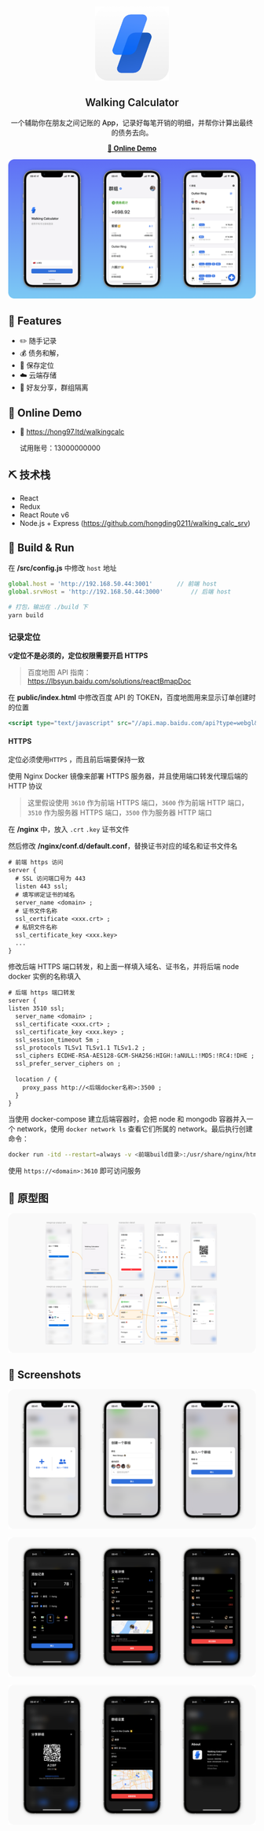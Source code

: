 <br />
<p align='center'>
  <a href="https://hong97.ltd/walkingcalc" target="blank"><img src='public/logo512.png' width=150></a>
  <h2 align='center' style='font-weight:600'>Walking Calculator</h2>
  <p align='center' style='font-weight:500'>一个辅助你在朋友之间记账的 App，记录好每笔开销的明细，并帮你计算出最终的债务去向。</p>
  <p align="center">
    <a href="https://hong97.ltd/walkingcalc" target="blank"><strong>💎 Online Demo</strong></a>
    <br />
  </p>
</p>

![screen1](images/1.png)

## 🌈 Features

- ✏️ 随手记录
- 💰 债务和解，
- 📍 保存定位
- ☁️ 云端存储
- 👫 好友分享，群组隔离

## 👀 Online Demo

- 🔗 https://hong97.ltd/walkingcalc
  
  试用账号：13000000000 

## ⛏ 技术栈

- React
- Redux
- React Route v6
- Node.js + Express (https://github.com/hongding0211/walking_calc_srv)

## 🌟 Build & Run

在 **/src/config.js** 中修改 `host` 地址

```js
global.host = 'http://192.168.50.44:3001'		// 前端 host
global.srvHost = 'http://192.168.50.44:3000'		// 后端 host
```

```bash
# 打包，输出在 ./build 下
yarn build
```

### 记录定位

**💡定位不是必须的，定位权限需要开启 HTTPS**

> 百度地图 API 指南： https://lbsyun.baidu.com/solutions/reactBmapDoc

在 **public/index.html** 中修改百度 API 的 TOKEN，百度地图用来显示订单创建时的位置

```jsx
<script type="text/javascript" src="//api.map.baidu.com/api?type=webgl&v=1.0&ak=<切换成你自己申请的AK>">< /script>
```

#### HTTPS

定位必须使用`HTTPS` ，而且前后端要保持一致

使用 Nginx Docker 镜像来部署 HTTPS 服务器，并且使用端口转发代理后端的 HTTP 协议

> 这里假设使用 `3610` 作为前端 HTTPS 端口，`3600` 作为前端 HTTP 端口，`3510` 作为服务器 HTTPS 端口，`3500` 作为服务器 HTTP 端口

在 **/nginx** 中，放入 `.crt` `.key` 证书文件

然后修改 **/nginx/conf.d/default.conf**，替换证书对应的域名和证书文件名

```editorconfig
# 前端 https 访问
server {
  # SSL 访问端口号为 443
  listen 443 ssl; 
  # 填写绑定证书的域名
  server_name <domain> ; 
  # 证书文件名称
  ssl_certificate <xxx.crt> ; 
  # 私钥文件名称
  ssl_certificate_key <xxx.key>
  ...
}
```

修改后端 HTTPS 端口转发，和上面一样填入域名、证书名，并将后端 node docker 实例的名称填入

```editorconfig
# 后端 https 端口转发
server {
listen 3510 ssl;
  server_name <domain> ;
  ssl_certificate <xxx.crt> ;
  ssl_certificate_key <xxx.key> ;
  ssl_session_timeout 5m ;
  ssl_protocols TLSv1 TLSv1.1 TLSv1.2 ;
  ssl_ciphers ECDHE-RSA-AES128-GCM-SHA256:HIGH:!aNULL:!MD5:!RC4:!DHE ;
  ssl_prefer_server_ciphers on ;

  location / {
    proxy_pass http://<后端docker名称>:3500 ;
  }
}
```

当使用 docker-compose 建立后端容器时，会把 node 和 mongodb 容器并入一个 network，使用 `docker network ls` 查看它们所属的 network。最后执行创建命令：

```bash
docker run -itd --restart=always -v <前端build目录>:/usr/share/nginx/html -v <nginx配置目录>:/etc/nginx -p 3600:80 -p 3610:443 -p 3510:3510 --net <后端docker网络> --link <后端docker名称>:<后端docker名称>
```

使用 `https://<domain>:3610` 即可访问服务

## 📐 原型图

![prototype](images/prototype.png)

## 📱 Screenshots

![screen2](images/2.png)

![screen3](images/3.png)

![screen4](images/4.png)